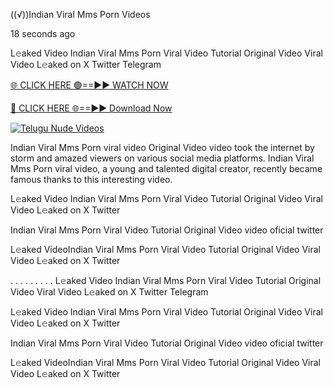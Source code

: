 ((√))Indian Viral Mms Porn Videos

18 seconds ago

L𝚎aked Video Indian Viral Mms Porn Viral Video Tutorial Original Video Viral Video L𝚎aked on X Twitter Telegram

[🌐 CLICK HERE 🟢==►► WATCH NOW](https://viral-xone.blogspot.com/2025/01/github.html)

[🔴 CLICK HERE 🌐==►► Download Now](https://viral-xone.blogspot.com/2025/01/github.html)

[![Telugu Nude Videos](https://i.imgur.com/dJHk4Zq.gif)](https://viral-xone.blogspot.com/2025/01/github.html)

Indian Viral Mms Porn viral video Original Video video took the internet by storm and amazed viewers on various social media platforms. Indian Viral Mms Porn viral video, a young and talented digital creator, recently became famous thanks to this interesting video.

L𝚎aked Video Indian Viral Mms Porn Viral Video Tutorial Original Video Viral Video L𝚎aked on X Twitter

Indian Viral Mms Porn Viral Video Tutorial Original Video video oficial twitter

L𝚎aked VideoIndian Viral Mms Porn Viral Video Tutorial Original Video Viral Video L𝚎aked on X Twitter

. . . . . . . . . L𝚎aked Video Indian Viral Mms Porn Viral Video Tutorial Original Video Viral Video L𝚎aked on X Twitter Telegram

L𝚎aked Video Indian Viral Mms Porn Viral Video Tutorial Original Video Viral Video L𝚎aked on X Twitter

Indian Viral Mms Porn Viral Video Tutorial Original Video video oficial twitter

L𝚎aked VideoIndian Viral Mms Porn Viral Video Tutorial Original Video Viral Video L𝚎aked on X Twitter
